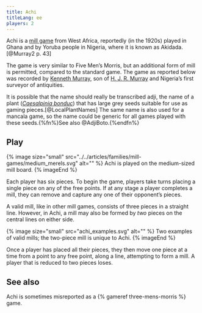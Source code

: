 ```yaml
---
title: Achi
titleLang: ee
players: 2
---
```


<span class="noun" lang="ee">Achi</span> is a <a href="/articles/mill-games/">mill game</a>
from West Africa, reportedly (in the 1920s) played in Ghana and by Yoruba people
in Nigeria, where it is known as <span class="noun" lang="yo">Akidada</span>.[@Murray2 p. 43]

<!-- excerpt -->

The game is very similar to Five Men’s Morris, but an additional form of mill is
permitted, compared to the standard game. The game as reported below was
recorded by [Kenneth
Murray](https://en.wikipedia.org/wiki/Kenneth_Murray_(archaeologist)), son of
[H. J. R. Murray](/articles/people/hjr-murray/) and Nigeria’s first surveyor of
antiquities.

It is possible that the name should really be transcribed <span
lang="ee">adji</span>, the name of a plant ([<cite>Caesalpinia
bonduc</cite>](https://en.wikipedia.org/wiki/Guilandina_bonduc)) that has large
grey seeds suitable for use as gaming pieces.[@LocalPlantNames] The
same name is also used for a mancala game, so the name could be generic for all
games played with these seeds.{%fn%}See also @AdjiBoto.{%endfn%}

## Play
{% image
    size="small"
    src="../../articles/families/mill-games/medium_merels.svg"
    alt="" %}
<span class="noun" lang="ee">Achi</span> is played on the medium-sized mill board.
{% imageEnd %}

Each player has six pieces. To begin the game, players take turns placing a
single piece on any of the free points. If at any stage a player completes a
mill, they can remove and capture any one of their opponent’s pieces.

A valid mill, like in other mill games, consists of three pieces in a straight
line. However, in <span class="noun" lang="ee">Achi</span>, a mill may also be formed by
*two* pieces on the central lines on either side.

{% image 
    size="small"
    src="achi_examples.svg"
    alt="" %}
Two examples of valid mills; the two-piece mill is unique to <span class="noun" lang="ee">Achi</span>.
{% imageEnd %}

Once a player has placed all their pieces, they then move one piece at a time
from a point to any free point, along a line, attempting to form a mill. A
player that is reduced to two pieces loses.

## See also

<span class="noun" lang="ee">Achi</span> is sometimes misreported as a {% gameref
three-mens-morris %} game.
